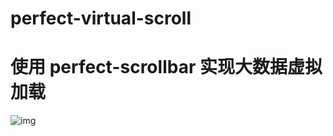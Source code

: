 # perfect-virtual-scroll
# 使用 perfect-scrollbar 实现大数据虚拟加载
![img](https://img2018.cnblogs.com/blog/14345/201903/14345-20190324224629892-2056675680.gif)
